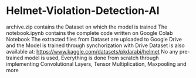 # Helmet-Violation-Detection-AI
archive.zip contains the Dataset on which the model is trained
The notebook.ipynb contains the complete code written on Google Colab Notebook
The extracted files from Dataset are uploaded to Google Drive and the Model is trained through synchorization with Drive
Dataset is also available at: https://www.kaggle.com/datasets/pkdarabi/helmet
No any pre-trained model is used, Everything is done from scratch through implementing Convolutional Layers, Tensor Multiplication, Maxpooling and more
